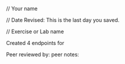 // Your name 

 // Date Revised: This is the last day you saved. 

 // Exercise or Lab name 

Created 4 endpoints for 



Peer reviewed by: 
peer notes:
